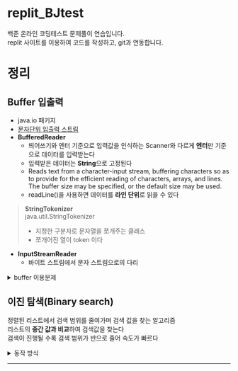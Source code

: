 # replit_BJtest
백준 온라인 코딩테스트 문제풀이 연습입니다.  
replit 사이트를 이용하여 코드를 작성하고, git과 연동합니다.

# 정리  
## Buffer 입출력  
+ java.io 패키지
+ [문자단위 입출력 스트림](https://harteh31.tistory.com/89)
+ **BufferedReader**
  + 띄어쓰기와 엔터 기준으로 입력값을 인식하는 Scanner와 다르게 **엔터**만 기준으로 데이터를 입력받는다
  + 입력받은 데이터는 **String**으로 고정된다
  + Reads text from a character-input stream, buffering characters so as to provide for the efficient reading of characters, arrays, and lines. The buffer size may be specified, or the default size may be used. 
  + readLine()을 사용하면 데이터를 **라인 단위**로 읽을 수 있다

> **StringTokenizer**  
> java.util.StringTokenizer  
> + 지정한 구분자로 문자열을 쪼개주는 클래스
> + 쪼개어진 열이 token 이다  

+ **InputStreamReader**
  + 바이트 스트림에서 문자 스트림으로의 다리

<details>
<summary>buffer 이용문제</summary>
<div markdown="1">

[구간 합 구하기 1](algorithm/BJ11659.java)

</div>
</details>  

 
## **이진 탐색(Binary search)**  
정렬된 리스트에서 검색 범위를 줄여가며 검색 값을 찾는 알고리즘  
리스트의 **중간 값과 비교**하여 검색값을 찾는다  
검색이 진행될 수록 검색 범위가 반으로 줄어 속도가 빠르다  
<details>
<summary>동작 방식</summary>
<div markdown="1">
  
  1. 배열의 중간값을 가져온다  
  2. 중간값과 검색값을 비교한다
     1. 중간값이 검색값과 같으면 종료
     2. 중간값보다 검색값이 크다면 중간값 기준 배열의 오른쪽 구간을 대상으로 탐색
     3. 중간값보다 검색값이 작다면 중간값 기준 배열의 왼쪽 구간을 대상으로 탐색  
  3. 값을 찾거나 간격이 비어있을 때까지 반복  

</div>
</details>
  
  
***  
